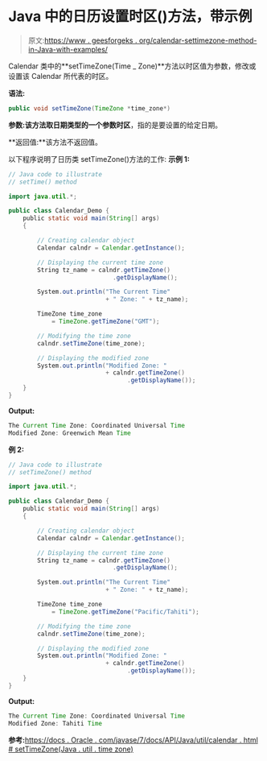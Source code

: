 # Java 中的日历设置时区()方法，带示例

> 原文:[https://www . geesforgeks . org/calendar-settimezone-method-in-Java-with-examples/](https://www.geeksforgeeks.org/calendar-settimezone-method-in-java-with-examples/)

Calendar 类中的**setTimeZone(Time _ Zone)**方法以时区值为参数，修改或设置该 Calendar 所代表的时区。

**语法:**

```java
public void setTimeZone(TimeZone *time_zone*)
```

**参数:**该方法取日期类型的一个参数**时区**，指的是要设置的给定日期。

**返回值:**该方法不返回值。

以下程序说明了日历类 setTimeZone()方法的工作:
**示例 1:**

```java
// Java code to illustrate
// setTime() method

import java.util.*;

public class Calendar_Demo {
    public static void main(String[] args)
    {

        // Creating calendar object
        Calendar calndr = Calendar.getInstance();

        // Displaying the current time zone
        String tz_name = calndr.getTimeZone()
                             .getDisplayName();

        System.out.println("The Current Time"
                           + " Zone: " + tz_name);

        TimeZone time_zone
            = TimeZone.getTimeZone("GMT");

        // Modifying the time zone
        calndr.setTimeZone(time_zone);

        // Displaying the modified zone
        System.out.println("Modified Zone: "
                           + calndr.getTimeZone()
                                 .getDisplayName());
    }
}
```

**Output:**

```java
The Current Time Zone: Coordinated Universal Time
Modified Zone: Greenwich Mean Time

```

**例 2:**

```java
// Java code to illustrate
// setTimeZone() method

import java.util.*;

public class Calendar_Demo {
    public static void main(String[] args)
    {

        // Creating calendar object
        Calendar calndr = Calendar.getInstance();

        // Displaying the current time zone
        String tz_name = calndr.getTimeZone()
                             .getDisplayName();

        System.out.println("The Current Time"
                           + " Zone: " + tz_name);

        TimeZone time_zone
            = TimeZone.getTimeZone("Pacific/Tahiti");

        // Modifying the time zone
        calndr.setTimeZone(time_zone);

        // Displaying the modified zone
        System.out.println("Modified Zone: "
                           + calndr.getTimeZone()
                                 .getDisplayName());
    }
}
```

**Output:**

```java
The Current Time Zone: Coordinated Universal Time
Modified Zone: Tahiti Time

```

**参考:**[https://docs . Oracle . com/javase/7/docs/API/Java/util/calendar . html # setTimeZone(Java . util . time zone)](https://docs.oracle.com/javase/7/docs/api/java/util/Calendar.html#setTimeZone(java.util.TimeZone))